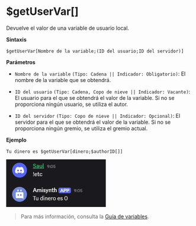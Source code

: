 # $getUserVar[]

Devuelve el valor de una variable de usuario local.

**Sintaxis**
```
$getUserVar[Nombre de la variable;(ID del usuario;ID del servidor)]
```
**Parámetros**
- `Nombre de la variable` `(Tipo: Cadena || Indicador: Obligatorio)`: El nombre de la variable que se obtendrá.

- `ID del usuario` `(Tipo: Cadena, Copo de nieve || Indicador: Vacante)`: El usuario para el que se obtendrá el valor de la variable. Si no se proporciona ningún usuario, se utiliza el autor.

- `ID del servidor` `(Tipo: Copo de nieve || Indicador: Opcional)`: El servidor para el que se obtendrá el valor de la variable. Si no se proporciona ningún gremio, se utiliza el gremio actual.

**Ejemplo**
```
Tu dinero es $getUserVar[dinero;$authorID[]]
```

![alt text](image-68.png)


> Para más información, consulta la [Guía de variables](../gen/variables.md).